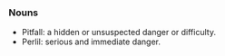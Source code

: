 ### Nouns

* Pitfall: a hidden or unsuspected danger or difficulty.
* Perlil: serious and immediate danger.
